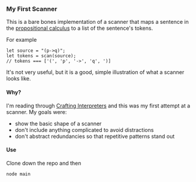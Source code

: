 ### My First Scanner 

This is a bare bones implementation of a scanner that maps a sentence in the [propositional calculus](https://en.wikipedia.org/wiki/Propositional_calculus) to a list of the sentence's tokens. 

For example
```
let source = "(p->q)";
let tokens = scan(source);
// tokens === ['(', 'p', '->', 'q', ')]
```

It's not very useful, but it is a good, simple illustration of what a scanner looks like. 

#### Why? 

I'm reading through [Crafting Interpreters](http://craftinginterpreters.com/) and this was my first attempt at a scanner. My goals were: 
* show the basic shape of a scanner 
* don't include anything complicated to avoid distractions
* don't abstract redundancies so that repetitive patterns stand out

#### Use 

Clone down the repo and then 
```
node main
```
